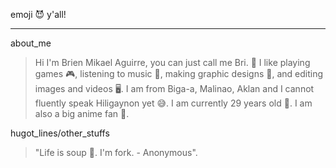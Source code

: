 emoji 😈 y'all!
***
about_me
>  Hi I'm Brien Mikael Aguirre, you can just call me Bri. 👏 I like playing games 🎮, listening to music 🎵, making graphic designs 🎨, and editing images and videos 🖥️. I am from Biga-a, Malinao, Aklan and I cannot fluently speak Hiligaynon yet 😅. I am currently 29 years old 🐋. I am also a big anime fan 👹.

hugot_lines/other_stuffs
> "Life is soup 🥣. I'm fork. - Anonymous".
